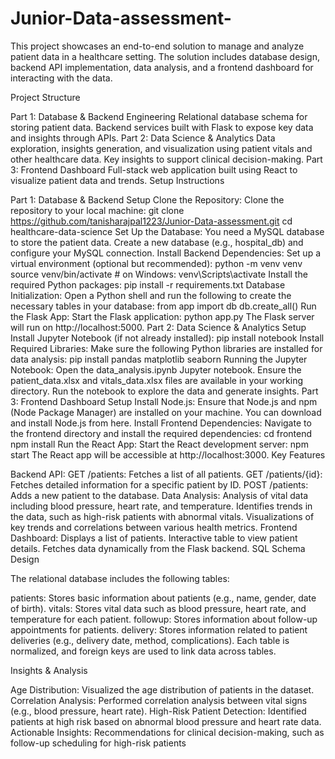 # Junior-Data-assessment-
This project showcases an end-to-end solution to manage and analyze patient data in a healthcare setting. The solution includes database design, backend API implementation, data analysis, and a frontend dashboard for interacting with the data.

Project Structure

Part 1: Database & Backend Engineering
Relational database schema for storing patient data.
Backend services built with Flask to expose key data and insights through APIs.
Part 2: Data Science & Analytics
Data exploration, insights generation, and visualization using patient vitals and other healthcare data.
Key insights to support clinical decision-making.
Part 3: Frontend Dashboard
Full-stack web application built using React to visualize patient data and trends.
Setup Instructions

Part 1: Database & Backend Setup
Clone the Repository:
Clone the repository to your local machine:
git clone https://github.com/tanisharajpal1223/Junior-Data-assessment.git
cd healthcare-data-science
Set Up the Database:
You need a MySQL database to store the patient data. Create a new database (e.g., hospital_db) and configure your MySQL connection.
Install Backend Dependencies:
Set up a virtual environment (optional but recommended):
python -m venv venv
source venv/bin/activate  # on Windows: venv\Scripts\activate
Install the required Python packages:
pip install -r requirements.txt
Database Initialization:
Open a Python shell and run the following to create the necessary tables in your database:
from app import db
db.create_all()
Run the Flask App:
Start the Flask application:
python app.py
The Flask server will run on http://localhost:5000.
Part 2: Data Science & Analytics Setup
Install Jupyter Notebook (if not already installed):
pip install notebook
Install Required Libraries:
Make sure the following Python libraries are installed for data analysis:
pip install pandas matplotlib seaborn
Running the Jupyter Notebook:
Open the data_analysis.ipynb Jupyter notebook.
Ensure the patient_data.xlsx and vitals_data.xlsx files are available in your working directory.
Run the notebook to explore the data and generate insights.
Part 3: Frontend Dashboard Setup
Install Node.js:
Ensure that Node.js and npm (Node Package Manager) are installed on your machine.
You can download and install Node.js from here.
Install Frontend Dependencies:
Navigate to the frontend directory and install the required dependencies:
cd frontend
npm install
Run the React App:
Start the React development server:
npm start
The React app will be accessible at http://localhost:3000.
Key Features

Backend API:
GET /patients: Fetches a list of all patients.
GET /patients/{id}: Fetches detailed information for a specific patient by ID.
POST /patients: Adds a new patient to the database.
Data Analysis:
Analysis of vital data including blood pressure, heart rate, and temperature.
Identifies trends in the data, such as high-risk patients with abnormal vitals.
Visualizations of key trends and correlations between various health metrics.
Frontend Dashboard:
Displays a list of patients.
Interactive table to view patient details.
Fetches data dynamically from the Flask backend.
SQL Schema Design

The relational database includes the following tables:

patients: Stores basic information about patients (e.g., name, gender, date of birth).
vitals: Stores vital data such as blood pressure, heart rate, and temperature for each patient.
followup: Stores information about follow-up appointments for patients.
delivery: Stores information related to patient deliveries (e.g., delivery date, method, complications).
Each table is normalized, and foreign keys are used to link data across tables.

Insights & Analysis

Age Distribution: Visualized the age distribution of patients in the dataset.
Correlation Analysis: Performed correlation analysis between vital signs (e.g., blood pressure, heart rate).
High-Risk Patient Detection: Identified patients at high risk based on abnormal blood pressure and heart rate data.
Actionable Insights: Recommendations for clinical decision-making, such as follow-up scheduling for high-risk patients
